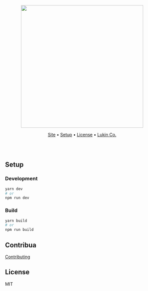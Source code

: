 <p align="center">
  <br />
  <img src="./public/logo.svg" width="400" /> 
</p>
<p align="center">
   <a target="_blank" href="https://hacktoberfest.lukin.co">Site</a> •
   <a href="#setup">Setup</a> •
   <a href="#license">License</a> •
   <a target="_blank" href="https://lukin.co">Lukin Co.</a>
</p>
<br/>
<br/>

## Setup

### Development

```sh
yarn dev 
# or
npm run dev
```

### Build

```sh
yarn build
# or
npm run build
```

## Contribua
[Contributing](https://github.com/lukinco/semana-hacktoberfest/blob/master/CONTRIBUTING.md)


## License

MIT
